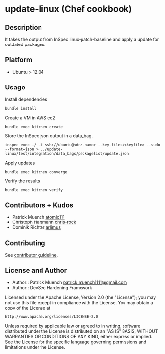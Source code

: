 # update-linux (Chef cookbook)

## Description
It takes the output from InSpec linux-patch-baseline and apply a update for outdated packages.

## Platform

* Ubuntu > 12.04

## Usage

Install dependencies

```
bundle install
```

Create a VM in AWS ec2
```
bundle exec kitchen create
```

Store the InSpec json output in a data_bag.
```
inspec exec ./ -t ssh://ubuntu@<dns-name> --key-files=<keyfile> --sudo --format=json > ../update-linux/test/integration/data_bags/packagelist/update.json
```

Apply updates
```
bundle exec kitchen converge
```

Verify the results

```
bundle exec kitchen verify
```

## Contributors + Kudos

* Patrick Muench [atomic111](patrick.muench1111@gmail.com)
* Christoph Hartmann [chris-rock](https://github.com/chris-rock)
* Dominik Richter [arlimus](https://github.com/arlimus)

## Contributing

See [contributor guideline](CONTRIBUTING.md).

## License and Author

* Author:: Patrick Muench <patrick.muench1111@gmail.com>
* Author:: DevSec Hardening Framework

Licensed under the Apache License, Version 2.0 (the "License");
you may not use this file except in compliance with the License.
You may obtain a copy of the License at

    http://www.apache.org/licenses/LICENSE-2.0

Unless required by applicable law or agreed to in writing, software
distributed under the License is distributed on an "AS IS" BASIS,
WITHOUT WARRANTIES OR CONDITIONS OF ANY KIND, either express or implied.
See the License for the specific language governing permissions and
limitations under the License.
